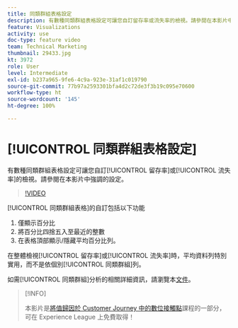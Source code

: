 ```yaml
---
title: 同類群組表格設定
description: 有數種同類群組表格設定可讓您自訂留存率或流失率的檢視。請參閱在本影片中強調的設定。
feature: Visualizations
activity: use
doc-type: feature video
team: Technical Marketing
thumbnail: 29433.jpg
kt: 3972
role: User
level: Intermediate
exl-id: b237a965-9fe6-4c9a-923e-31af1c019790
source-git-commit: 77b97a2593301bfa4d2c72de3f3b19c095e70600
workflow-type: ht
source-wordcount: '145'
ht-degree: 100%

---
```


# [!UICONTROL 同類群組表格設定]

有數種同類群組表格設定可讓您自訂[!UICONTROL 留存率]或[!UICONTROL 流失率]的檢視。請參閱在本影片中強調的設定。

>[!VIDEO](https://video.tv.adobe.com/v/29433/?quality=12)

[!UICONTROL 同類群組表格]的自訂包括以下功能

1. 僅顯示百分比
1. 將百分比四捨五入至最近的整數
1. 在表格頂部顯示/隱藏平均百分比列。

在整體檢視[!UICONTROL 留存率]或[!UICONTROL 流失率]時，平均資料列特別實用，而不是依個別[!UICONTROL 同類群組]列。

如需[!UICONTROL 同類群組]分析的相關詳細資訊，請瀏覽本[文件](https://experienceleague.adobe.com/docs/analytics/analyze/analysis-workspace/visualizations/cohort-table/t-cohort.html?lang=zh-Hant)。

>[!INFO]
>
> 本影片是[將值歸因於 Customer Journey 中的數位接觸點](https://experienceleague.adobe.com/?recommended=Analytics-U-1-2020.2)課程的一部分，可在 Experience League 上免費取得！